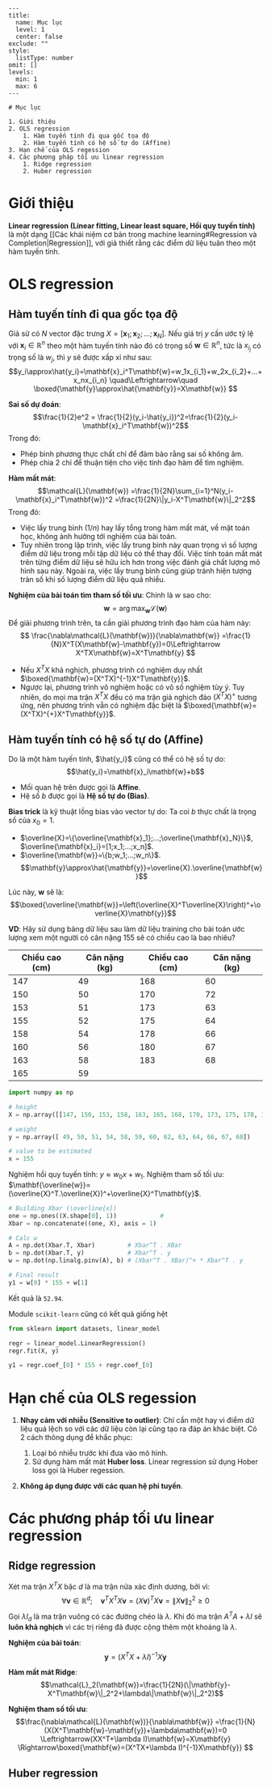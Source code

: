 
```insta-toc
---
title:
  name: Mục lục
  level: 1
  center: false
exclude: ""
style:
  listType: number
omit: []
levels:
  min: 1
  max: 6
---

# Mục lục

1. Giới thiệu
2. OLS regression
    1. Hàm tuyến tính đi qua gốc tọa độ
    2. Hàm tuyến tính có hệ số tự do (Affine)
3. Hạn chế của OLS regession
4. Các phương pháp tối ưu linear regression
    1. Ridge regression
    2. Huber regression
```


# Giới thiệu

**Linear regression (Linear fitting, Linear least square, Hồi quy tuyến tính)** là một dạng [[Các khái niệm cơ bản trong machine learning#Regression và Completion|Regression]], với giả thiết rằng các điểm dữ liệu tuân theo một hàm tuyến tính.

# OLS regression

## Hàm tuyến tính đi qua gốc tọa độ

Giả sử có $N$ vector đặc trưng $X = [\mathbf{x}_1; \mathbf{x}_2;...; \mathbf{x}_N]$. Nếu giá trị $y$ cần ước tỷ lệ với $\mathbf{x}_i\in\mathbb{R}^n$ theo một hàm tuyến tính nào đó có trọng số $\mathbf{w}\in\mathbb{R}^n$, tức là $x_{i_j}$ có trọng số là $w_j$, thì $y$ sẽ được xấp xỉ như sau:
$$y_i\approx\hat{y_i}=\mathbf{x}_i^T\mathbf{w}=w_1x_{i_1}+w_2x_{i_2}+...+x_nx_{i_n}
\quad\Leftrightarrow\quad
\boxed{\mathbf{y}\approx\hat{\mathbf{y}}=X\mathbf{w}}
$$

**Sai số dự đoán**:
$$\frac{1}{2}e^2 = \frac{1}{2}(y_i-\hat{y_i})^2=\frac{1}{2}(y_i-\mathbf{x}_i^T\mathbf{w})^2$$
Trong đó:
- Phép bình phương thực chất chỉ để đảm bảo rằng sai số không âm.
- Phép chia 2 chỉ để thuận tiện cho việc tính đạo hàm để tìm nghiệm.

**Hàm mất mát**:
$$\mathcal{L}(\mathbf{w})
=\frac{1}{2N}\sum_{i=1}^N(y_i-\mathbf{x}_i^T\mathbf{w})^2
=\frac{1}{2N}\|y_i-X^T\mathbf{w}\|_2^2$$
Trong đó:
- Việc lấy trung bình ($1/n$) hay lấy tổng trong hàm mất mát, về mặt toán học, không ảnh hưởng tới nghiệm của bài toán.
- Tuy nhiên trong lập trình, việc lấy trung bình này quan trọng vì số lượng điểm dữ liệu trong mỗi tập dữ liệu có thể thay đổi. Việc tính toán mất mát trên từng điểm dữ liệu sẽ hữu ích hơn trong việc đánh giá chất lượng mô hình sau này. Ngoài ra, việc lấy trung bình cũng giúp tránh hiện tượng tràn số khi số lượng điểm dữ liệu quá nhiều.

**Nghiệm của bài toán tìm tham số tối ưu**: Chính là $w$ sao cho:
$$\mathbf{w}=\arg\max_\mathbf{w}\mathcal{L}(\mathbf{w})$$
Để giải phương trình trên, ta cần giải phương trình đạo hàm của hàm này:
$$
\frac{\nabla\mathcal{L}(\mathbf{w})}{\nabla\mathbf{w}}
=\frac{1}{N}X^T(X\mathbf{w}-\mathbf{y})=0\Leftrightarrow X^TX\mathbf{w}=X^T\mathbf{y}
$$
- Nếu $X^TX$ khả nghịch, phương trình có nghiệm duy nhất $\boxed{\mathbf{w}=(X^TX)^{-1}X^T\mathbf{y}}$.
- Ngược lại, phương trình vô nghiệm hoặc có vô số nghiệm tùy ý. Tuy nhiên, do mọi ma trận $X^TX$ đều có ma trận giả nghịch đảo $(X^TX)^+$ tương ứng, nên phương trình vẫn có nghiệm đặc biệt là $\boxed{\mathbf{w}=(X^TX)^{+}X^T\mathbf{y}}$.

## Hàm tuyến tính có hệ số tự do (Affine)

Do là một hàm tuyến tính, $\hat{y_i}$ cũng có thể có hệ số tự do:
$$\hat{y_i}=\mathbf{x}_i\mathbf{w}+b$$
- Mối quan hệ trên được gọi là **Affine**.
- Hệ số $b$ được gọi là **Hệ số tự do (Bias)**.

**Bias trick** là kỹ thuật lồng bias vào vector tự do: Ta coi $b$ thực chất là trọng số của $x_0=1$.
- $\overline{X}=\{\overline{\mathbf{x}_1};...;\overline{\mathbf{x}_N}\}$, $\overline{\mathbf{x}_i}=[1;x_1;...;x_n]$.
- $\overline{\mathbf{w}}=\{b;w_1;...;w_n\}$.
$$\mathbf{y}\approx\hat{\mathbf{y}}=\overline{X}.\overline{\mathbf{w}}$$

Lúc này, $\mathbf{w}$ sẽ là:
$$\boxed{\overline{\mathbf{w}}=\left(\overline{X}^T\overline{X}\right)^+\overline{X}\mathbf{y}}$$

**VD**: Hãy sử dụng bảng dữ liệu sau làm dữ liệu training cho bài toán ước lượng xem một người có cân nặng 155 sẽ có chiều cao là bao nhiêu?

| Chiều cao (cm) | Cân nặng (kg) | Chiều cao (cm) | Cân nặng (kg) |
| -------------- | ------------- | -------------- | ------------- |
| 147            | 49            | 168            | 60            |
| 150            | 50            | 170            | 72            |
| 153            | 51            | 173            | 63            |
| 155            | 52            | 175            | 64            |
| 158            | 54            | 178            | 66            |
| 160            | 56            | 180            | 67            |
| 163            | 58            | 183            | 68            |
| 165            | 59            |                |               |

```python
import numpy as np

# height
X = np.array([[147, 150, 153, 158, 163, 165, 168, 170, 173, 175, 178, 180, 183]]).T

# weight
y = np.array([ 49, 50, 51, 54, 58, 59, 60, 62, 63, 64, 66, 67, 68])

# value to be estimated
x = 155
```

Nghiệm hồi quy tuyến tính: $y\approx w_0x+w_1$.
Nghiệm tham số tối ưu: $\mathbf{\overline{w}}=(\overline{X}^T.\overline{X})^+\overline{X}^T\mathbf{y}$.

```python
# Building Xbar (\overline{x})
one = np.ones((X.shape[0], 1))            # 
Xbar = np.concatenate((one, X), axis = 1)

# Calc w
A = np.dot(Xbar.T, Xbar)         # Xbar^T . XBar
b = np.dot(Xbar.T, y)            # Xbar^T . y
w = np.dot(np.linalg.pinv(A), b) # (Xbar^T . XBar)^+ * Xbar^T . y

# Final result
y1 = w[0] * 155 + w[1]
```

Kết quả là `52.94`.

Module `scikit-learn` cũng có kết quả giống hệt
```python
from sklearn import datasets, linear_model

regr = linear_model.LinearRegression()
regr.fit(X, y)

y1 = regr.coef_[0] * 155 + regr.coef_[0]
```

# Hạn chế của OLS regession

1. **Nhạy cảm với nhiễu (Sensitive to outlier)**: Chỉ cần một hay vì điểm dữ liệu quá lệch so với các dữ liệu còn lại cũng tạo ra đáp án khác biệt. Có 2 cách thông dụng để khắc phục:
	1. Loại bỏ nhiễu trước khi đưa vào mô hình.
	2. Sử dụng hàm mất mát **Huber loss**. Linear regression sử dụng Hober loss gọi là Huber regession.

2. **Không áp dụng được với các quan hệ phi tuyến**.

# Các phương pháp tối ưu linear regression

## Ridge regression

Xét ma trận $X^TX$ bậc $d$ là ma trận nửa xác định dương, bởi vì:
$$\forall \mathbf{v} \in \mathbb{R}^d;\quad
\mathbf{v}^TX^TX\mathbf{v}=(X\mathbf{v})^TX\mathbf{v}=\|X\mathbf{v}\|_2^2\geq0
$$
Gọi $\lambda I_d$ là ma trận vuông có các đường chéo là $\lambda$. Khi đó ma trận $A^TA+\lambda I$ sẽ **luôn khả nghịch** vì các trị riêng đã được cộng thêm một khoảng là $\lambda$.

**Nghiệm của bài toán**:
$$\mathbf{y}=(X^TX+\lambda I)^{-1}X\mathbf{y}$$

**Hàm mất mát Ridge**:
$$\mathcal{L}_2(\mathbf{w})=\frac{1}{2N}(\|\mathbf{y}-X^T\mathbf{w}\|_2^2+\lambda\|\mathbf{w}\|_2^2)$$

**Nghiệm tham số tối ưu**:
$$\frac{\nabla\mathcal{L}(\mathbf{w})}{\nabla\mathbf{w}}
=\frac{1}{N}(X(X^T\mathbf{w}-\mathbf{y})+\lambda\mathbf{w})=0
\Leftrightarrow(XX^T+\lambda I)\mathbf{w}=X\mathbf{y}
\Rightarrow\boxed{\mathbf{w}=(X^TX+\lambda I)^{-1}X\mathbf{y}}
$$

## Huber regression







